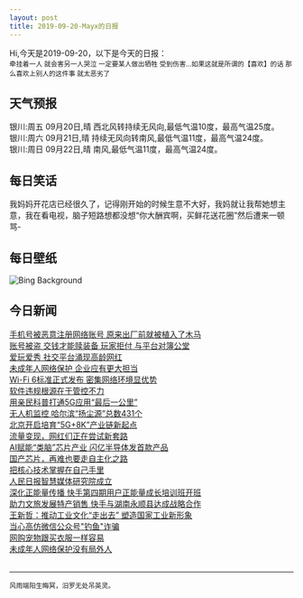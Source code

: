 ```yaml
---
layout: post
title: 2019-09-20-Mayx的日报
---
```


Hi,今天是2019-09-20，以下是今天的日报：<br><small>
牵挂着一人 就会害另一人哭泣 一定要某人做出牺牲 受到伤害...如果这就是所谓的【喜欢】的话 那么喜欢上别人的这件事 就太恶劣了</small><!--more-->
## 天气预报
银川:周五 09月20日,晴 西北风转持续无风向,最低气温10度，最高气温25度。<br>银川:周六 09月21日,晴 持续无风向转南风,最低气温11度，最高气温24度。<br>银川:周日 09月22日,晴 南风,最低气温11度，最高气温24度。
## 每日笑话
我妈妈开花店已经很久了，记得刚开始的时候生意不大好，我妈就让我帮她想主意，我在看电视，脑子短路想都没想“你大酬宾啊，买鲜花送花圈”然后遭来一顿骂-
## 每日壁纸
![Bing Background](https://cn.bing.com/th?id=OHR.CommonLoon_EN-US1124304576_1920x1080.jpg&rf=LaDigue_1920x1080.jpg&pid=hp "A common loon in the Superior National Forest in Minnesota (© Jim Brandenburg/Minden Pictures)")
## 今日新闻

[手机号被恶意注册网络账号 原来出厂前就被植入了木马](http://it.people.com.cn/n1/2019/0920/c1009-31363720.html)   
[账号被盗 交钱才能赎装备 玩家拒付 与平台对簿公堂](http://it.people.com.cn/n1/2019/0920/c1009-31363715.html)   
[爱玩爱秀 社交平台涌现高龄网红](http://it.people.com.cn/n1/2019/0920/c1009-31363602.html)   
[未成年人网络保护 企业应有更大担当](http://it.people.com.cn/n1/2019/0920/c1009-31363589.html)   
[Wi-Fi 6标准正式发布 密集网络环境显优势](http://it.people.com.cn/n1/2019/0920/c1009-31363558.html)   
[软件违规根源在于管控不力](http://it.people.com.cn/n1/2019/0920/c1009-31363556.html)   
[用亲民科普打通5G应用“最后一公里”](http://it.people.com.cn/n1/2019/0920/c1009-31363552.html)   
[无人机监控 哈尔滨“扬尘源”总数431个](http://it.people.com.cn/n1/2019/0920/c1009-31363550.html)   
[北京开启培育“5G+8K”产业链新起点](http://it.people.com.cn/n1/2019/0920/c1009-31363547.html)   
[流量变现，网红们正在尝试新套路](http://it.people.com.cn/n1/2019/0920/c1009-31363543.html)   
[AI赋能“类脑”芯片产业 闪亿半导体发首款产品](http://it.people.com.cn/n1/2019/0919/c1009-31362629.html)   
[国产芯片，再难也要走自主化之路](http://it.people.com.cn/n1/2019/0920/c1009-31363516.html)   
[把核心技术掌握在自己手里](http://it.people.com.cn/n1/2019/0920/c1009-31363515.html)   
[人民日报智慧媒体研究院成立](http://it.people.com.cn/n1/2019/0920/c1009-31363508.html)   
[深化正能量传播 快手第四期用户正能量成长培训班开班](http://it.people.com.cn/n1/2019/0919/c1009-31362621.html)   
[助力文旅发展特产销售 快手与湖南永顺县达成战略合作](http://it.people.com.cn/n1/2019/0919/c1009-31362662.html)   
[王新哲：推动工业文化“走出去” 塑造国家工业新形象](http://it.people.com.cn/n1/2019/0919/c1009-31362823.html)   
[当心高仿微信公众号"钓鱼"诈骗](http://it.people.com.cn/n1/2019/0919/c1009-31361737.html)   
[网购宠物跟买衣服一样容易](http://it.people.com.cn/n1/2019/0919/c1009-31361735.html)   
[未成年人网络保护没有局外人](http://it.people.com.cn/n1/2019/0919/c1009-31361639.html)   
<br />

***

<small>风雨端阳生晦冥，汨罗无处吊英灵。</small>
